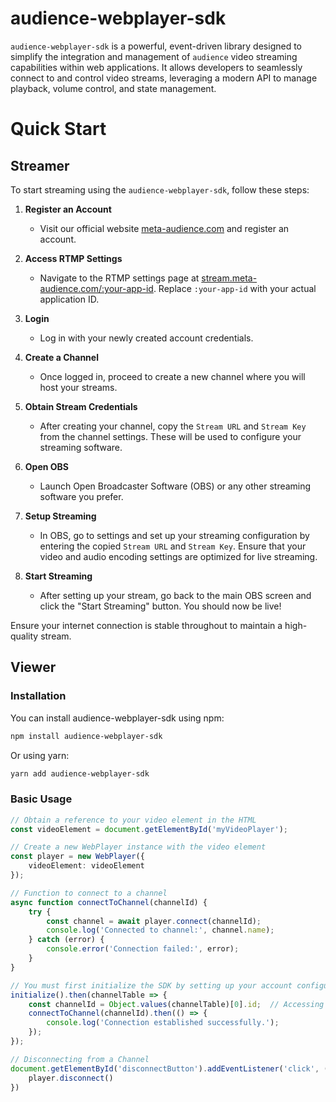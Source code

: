 # audience-webplayer-sdk

`audience-webplayer-sdk` is a powerful, event-driven library designed to simplify the integration and management of `audience` video streaming capabilities within web applications. It allows developers to seamlessly connect to and control video streams, leveraging a modern API to manage playback, volume control, and state management.

# Quick Start

## Streamer
To start streaming using the `audience-webplayer-sdk`, follow these steps:

1. **Register an Account**
   - Visit our official website [meta-audience.com](http://www.meta-audience.com) and register an account.

2. **Access RTMP Settings**
   - Navigate to the RTMP settings page at [stream.meta-audience.com/:your-app-id](https://stream.meta-audience.com/:your-app-id). Replace `:your-app-id` with your actual application ID.

3. **Login**
   - Log in with your newly created account credentials.

4. **Create a Channel**
   - Once logged in, proceed to create a new channel where you will host your streams.

5. **Obtain Stream Credentials**
   - After creating your channel, copy the `Stream URL` and `Stream Key` from the channel settings. These will be used to configure your streaming software.

6. **Open OBS**
   - Launch Open Broadcaster Software (OBS) or any other streaming software you prefer.

7. **Setup Streaming**
   - In OBS, go to settings and set up your streaming configuration by entering the copied `Stream URL` and `Stream Key`. Ensure that your video and audio encoding settings are optimized for live streaming.

8. **Start Streaming**
   - After setting up your stream, go back to the main OBS screen and click the "Start Streaming" button. You should now be live!

Ensure your internet connection is stable throughout to maintain a high-quality stream.


## Viewer
### Installation
You can install audience-webplayer-sdk using npm:
```bash
npm install audience-webplayer-sdk
```
Or using yarn:
```bash
yarn add audience-webplayer-sdk
```

### Basic Usage

```ts
// Obtain a reference to your video element in the HTML
const videoElement = document.getElementById('myVideoPlayer');

// Create a new WebPlayer instance with the video element
const player = new WebPlayer({
    videoElement: videoElement
});

// Function to connect to a channel
async function connectToChannel(channelId) {
    try {
        const channel = await player.connect(channelId);
        console.log('Connected to channel:', channel.name);
    } catch (error) {
        console.error('Connection failed:', error);
    }
}

// You must first initialize the SDK by setting up your account configuration before connect to a channel.
initialize().then(channelTable => {
    const channelId = Object.values(channelTable)[0].id;  // Accessing the first channel ID
    connectToChannel(channelId).then(() => {
        console.log('Connection established successfully.');
    });
});

// Disconnecting from a Channel
document.getElementById('disconnectButton').addEventListener('click', () => {
    player.disconnect()
})
```

